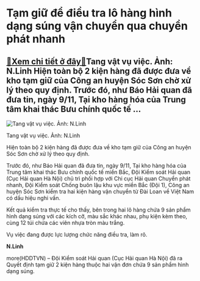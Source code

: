 Tạm giữ để điều tra lô hàng hình dạng súng vận chuyển qua chuyển phát nhanh
===========================================================================

[:gift:Xem chi tiết ở đây:gift:](https://hddtvn.com/tam-giu-de-dieu-tra-lo-hang-hinh-dang-sung-van-chuyen-qua-chuyen-phat-nhanh/)Tang vật vụ việc. Ảnh: N.Linh Hiện toàn bộ 2 kiện hàng đã được đưa về kho tạm giữ của Công an huyện Sóc Sơn chờ xử lý theo quy định. Trước đó, như Báo Hải quan đã đưa tin, ngày 9/11, Tại kho hàng hóa của Trung tâm khai thác Bưu chính quốc tế …
---------------------------------------------------------------------------------------------------------------------------------------------------------------------------------------------------------------------------------------------------





![Tang vật vụ việc. Ảnh: N.Linh](https://hddtvn.com/wp-content/uploads/2021/01/chon_1.jpg "Tang vật vụ việc. Ảnh: N.Linh")


Tang vật vụ việc. Ảnh: N.Linh



Hiện toàn bộ 2 kiện hàng đã được đưa về kho tạm giữ của Công an huyện Sóc Sơn chờ xử lý theo quy định.


Trước đó, như Báo Hải quan đã đưa tin, ngày 9/11, Tại kho hàng hóa của Trung tâm khai thác Bưu chính quốc tế miền Bắc, Đội Kiểm soát Hải quan (Cục Hải quan Hà Nội) chủ trì phối hợp với Chi cục Hải quan Chuyển phát nhanh, Đội Kiểm soát Chống buôn lậu khu vực miền Bắc (Đội 1), Công an huyện Sóc Sơn kiểm tra hai kiện hàng vận chuyển từ Đài Loan về Việt Nam có dấu hiệu nghi vấn.


Kết quả kiểm tra thực tế cho thấy, bên trong hai lô hàng chứa 9 sản phẩm hình dạng súng với các kích cỡ, màu sắc khác nhau, phụ kiện kèm theo, cùng 12 túi chứa các viên nhựa tròn màu trắng.


Vụ việc đang được lực lượng chức năng điều tra, làm rõ.




**N.Linh**



more(HDDTVN) – Đội Kiểm soát Hải quan (Cục Hải quan Hà Nội) đã ra Quyết định tạm giữ 2 kiện hàng thuộc hai vận đơn chứa 9 sản phẩm hình dạng súng.

